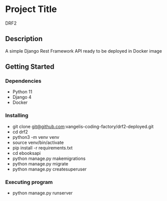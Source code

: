 # Project Title

DRF2

## Description

A simple Django Rest Framework API ready to be deployed in Docker image

## Getting Started

### Dependencies

* Python 11
* Django 4
* Docker

### Installing

* git clone git@github.com:vangelis-coding-factory/drf2-deployed.git
* cd drf2
* python3 -m venv venv
* source venv/bin/activate
* pip install -r requirements.txt
* cd ebooksapi
* python manage.py makemigrations
* python manage.py migrate
* python manage.py createsuperuser

### Executing program

* python manage.py runserver